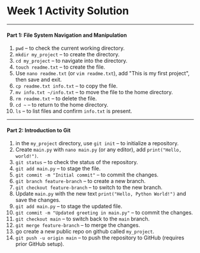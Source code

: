 # Week 1 Activity Solution

---

#### **Part 1: File System Navigation and Manipulation**
1. `pwd` – to check the current working directory.
2. `mkdir my_project` – to create the directory.
3. `cd my_project` – to navigate into the directory.
4. `touch readme.txt` – to create the file.
5. Use `nano readme.txt` (or `vim readme.txt`), add "This is my first project", then save and exit.
6. `cp readme.txt info.txt` – to copy the file.
7. `mv info.txt ~/info.txt` – to move the file to the home directory.
8. `rm readme.txt` – to delete the file.
9. `cd ~` – to return to the home directory.
10. `ls` – to list files and confirm `info.txt` is present.

---

#### **Part 2: Introduction to Git**
1. in the `my_project` directory, use `git init` – to initialize a repository.
2. Create `main.py` with `nano main.py` (or any editor), add `print("Hello, world!")`.
3. `git status` – to check the status of the repository.
4. `git add main.py` – to stage the file.
5. `git commit -m "Initial commit"` – to commit the changes.
6. `git branch feature-branch` – to create a new branch.
7. `git checkout feature-branch` – to switch to the new branch.
8. Update `main.py` with the new text `print("Hello, Python World!")` and save the changes.
9. `git add main.py` – to stage the updated file.
10. `git commit -m "Updated greeting in main.py"` – to commit the changes.
11. `git checkout main` – to switch back to the `main` branch.
12. `git merge feature-branch` – to merge the changes.
13. go create a new public repo on github called `my_project`.
14. `git push -u origin main` – to push the repository to GitHub (requires prior GitHub setup). 


















